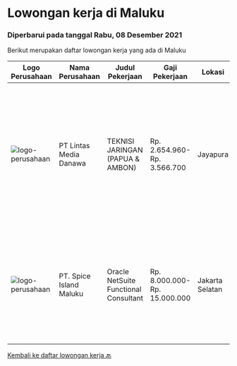 
  # Lowongan kerja di Maluku

  ### Diperbarui pada tanggal Rabu, 08 Desember 2021

  Berikut merupakan daftar lowongan kerja yang ada di Maluku

  |Logo Perusahaan | Nama Perusahaan | Judul Pekerjaan | Gaji Pekerjaan | Lokasi | Deskripsi | Tanggal diunggah | Pranala |
  | -------------- | --------------- | --------------- | --------- | --------- | -------------- | ------- | ----------- |
  |![logo-perusahaan](https://image-service-cdn.seek.com.au/4cc5b4edd8a09fb41741a122f57ee79a81b9a89e/ee4dce1061f3f616224767ad58cb2fc751b8d2dc)|PT Lintas Media Danawa|TEKNISI JARINGAN (PAPUA & AMBON)|Rp. 2.654.960-Rp. 3.566.700|Jayapura|Kualifikasi: Usia maksimum saat melamar adalah 26 tahun Lulusan SMK/D3/S1 (Teknik elektro, informatika, ilmu computer) dan sejenisnya Minimal memiliki...|Senin, 29 November 2021|https://www.jobstreet.co.id/id/job/teknisi-jaringan-papua-ambon-3705083?token=0~51385a0c-6d33-4099-b036-8a91ee5983ed&sectionRank=1&jobId=jobstreet-id-job-3705083|
|![logo-perusahaan](https://image-service-cdn.seek.com.au/ae749315d066dfdca09d144f833a6de1a94ea7fb/ee4dce1061f3f616224767ad58cb2fc751b8d2dc)|PT. Spice Island Maluku|Oracle NetSuite Functional Consultant|Rp. 8.000.000-Rp. 15.000.000|Jakarta Selatan|Deskripsi PekerjaanPT. Spice Islands Maluku (PT. SIM), sebuah perusahaan perkebunan pisang abaka di Maluku membutuhkan seorang Oracle NetSuite...|Rabu, 01 Desember 2021|https://www.jobstreet.co.id/id/job/oracle-netsuite-functional-consultant-3691187?token=0~51385a0c-6d33-4099-b036-8a91ee5983ed&sectionRank=2&jobId=jobstreet-id-job-3691187|


  [Kembali ke daftar lowongan kerja 🔙](../README.md#daftar-lowongan-kerja)
  